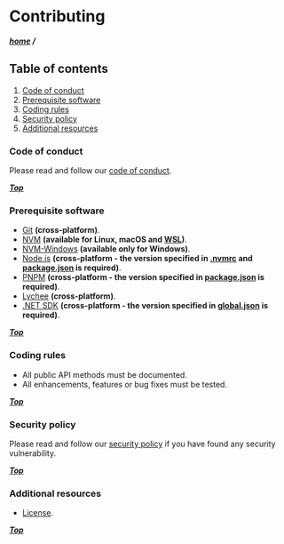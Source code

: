 # Contributing

***[home](./readme.md) /***

## Table of contents

1. [Code of conduct](#code-of-conduct)
2. [Prerequisite software](#prerequisite-software)
3. [Coding rules](#coding-rules)
4. [Security policy](#security-policy)
5. [Additional resources](#additional-resources)

### Code of conduct

Please read and follow our [code of conduct](./code-of-conduct.md).

***[Top](#contributing)***

### Prerequisite software

- [Git](https://git-scm.com) **(cross-platform)**.
- [NVM](https://github.com/nvm-sh/nvm) **(available for Linux, macOS and [WSL](https://learn.microsoft.com/en-us/windows/wsl/install))**.
- [NVM-Windows](https://github.com/coreybutler/nvm-windows) **(available only for Windows)**.
- [Node.js](https://nodejs.org/en) **(cross-platform - the version specified in [.nvmrc](./.nvmrc) and [package.json](./package.json) is required)**.
- [PNPM](https://pnpm.io) **(cross-platform - the version specified in [package.json](./package.json) is required)**.
- [Lychee](https://github.com/lycheeverse/lychee) **(cross-platform)**.
- [.NET SDK](https://dotnet.microsoft.com/en-us/download) **(cross-platform - the version specified in [global.json](./global.json) is required)**.

***[Top](#contributing)***

### Coding rules

- All public API methods must be documented.
- All enhancements, features or bug fixes must be tested.

***[Top](#contributing)***

### Security policy

Please read and follow our [security policy](./security.md) if you have found any security vulnerability.

***[Top](#contributing)***

### Additional resources

- [License](./license).

***[Top](#contributing)***
